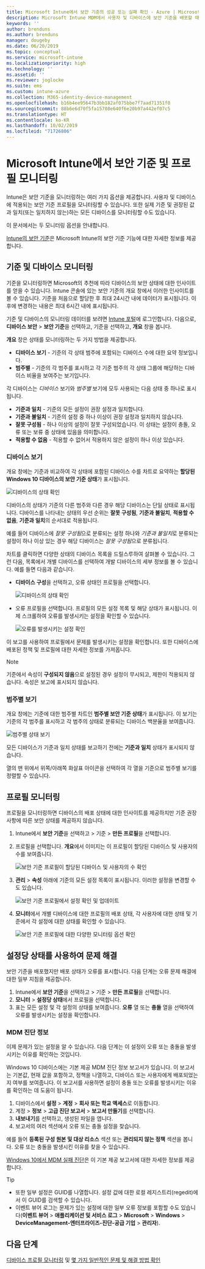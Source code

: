 ```yaml
---
title: Microsoft Intune에서 보안 기준의 성공 또는 실패 확인 - Azure | Microsoft Docs
description: Microsoft Intune MDM에서 사용자 및 디바이스에 보안 기준을 배포할 때 오류, 충돌 및 성공 상태를 확인합니다. Intune에서 클라이언트 로그 및 보고서 기능을 사용하여 문제를 해결하는 방법을 참조하세요.
keywords: ''
author: brenduns
ms.author: brenduns
manager: dougeby
ms.date: 06/20/2019
ms.topic: conceptual
ms.service: microsoft-intune
ms.localizationpriority: high
ms.technology: ''
ms.assetid: ''
ms.reviewer: joglocke
ms.suite: ems
ms.custom: intune-azure
ms.collection: M365-identity-device-management
ms.openlocfilehash: b16b4ee95647b3bb182af075bbe7f7aad71351f0
ms.sourcegitcommit: 88b6e6d70f5fa15708e640f6e20b97a442ef07c5
ms.translationtype: HT
ms.contentlocale: ko-KR
ms.lasthandoff: 10/02/2019
ms.locfileid: "71726806"
---
```

# <a name="monitor-security-baseline-and-profiles-in-microsoft-intune"></a>Microsoft Intune에서 보안 기준 및 프로필 모니터링  

Intune은 보안 기준을 모니터링하는 여러 가지 옵션을 제공합니다. 사용자 및 디바이스에 적용되는 보안 기준 프로필을 모니터링할 수 있습니다. 또한 실제 기준 및 권장된 값과 일치(또는 일치하지 않는)하는 모든 디바이스를 모니터링할 수도 있습니다.

이 문서에서는 두 모니터링 옵션을 안내합니다.

[Intune의 보안 기준](../security-baselines.md)은 Microsoft Intune의 보안 기준 기능에 대한 자세한 정보를 제공합니다.

## <a name="monitor-the-baseline-and-your-devices"></a>기준 및 디바이스 모니터링  

기준을 모니터링하면 Microsoft의 추천에 따라 디바이스의 보안 상태에 대한 인사이트를 얻을 수 있습니다. Intune 콘솔에 있는 보안 기준의 개요 창에서 이러한 인사이트를 볼 수 있습니다.  기준을 처음으로 할당한 후 최대 24시간 내에 데이터가 표시됩니다. 이후에 변경하는 내용은 최대 6시간 내에 표시됩니다.  

기준 및 디바이스의 모니터링 데이터를 보려면 [Intune 포털](https://go.microsoft.com/fwlink/?linkid=2090973)에 로그인합니다. 다음으로, **디바이스 보안** > **보안 기준**을 선택하고, 기준을 선택하고, **개요** 창을 봅니다.

**개요** 창은 상태를 모니터링하는 두 가지 방법을 제공합니다.
- **디바이스 보기** - 기준의 각 상태 범주에 포함되는 디바이스 수에 대한 요약 정보입니다.  
- **범주별** - 기준의 각 범주를 표시하고 각 기준 범주의 각 상태 그룹에 해당하는 디바이스 비율을 보여주는 보기입니다. 

각 디바이스는 *디바이스* 보기와 *범주별* 보기에 모두 사용되는 다음 상태 중 하나로 표시됩니다.  
- **기준과 일치** - 기준의 모든 설정이 권장 설정과 일치합니다.
- **기준과 불일치** - 기준의 설정 중 하나 이상이 권장 설정과 일치하지 않습니다.
- **잘못 구성됨** - 하나 이상의 설정이 잘못 구성되었습니다. 이 상태는 설정이 충돌, 오류 또는 보류 중 상태에 있음을 의미합니다.
- **적용할 수 없음** - 적용할 수 없어서 적용하지 않은 설정이 하나 이상 있습니다.


### <a name="device-view"></a>디바이스 보기
개요 창에는 기준과 비교하여 각 상태에 포함된 디바이스 수를 차트로 요약하는 **할당된 Windows 10 디바이스의 보안 기준 상태**가 표시됩니다.  

![디바이스의 상태 확인](./media/security-baselines-monitor/overview.png)

디바이스의 상태가 기준의 다른 범주와 다른 경우 해당 디바이스는 단일 상태로 표시됩니다. 디바이스를 나타내는 상태의 우선 순위는 **잘못 구성됨**, **기준과 불일치**, **적용할 수 없음**, **기준과 일치**의 순서대로 적용됩니다.  

예를 들어 디바이스에 *잘못 구성됨*으로 분류되는 설정 하나와 *기준과 불일치*로 분류되는 설정이 하나 이상 있는 경우 해당 디바이스는 *잘못 구성됨*으로 분류됩니다.  

차트를 클릭하면 다양한 상태의 디바이스 목록을 드릴스루하여 살펴볼 수 있습니다. 그런 다음, 목록에서 개별 디바이스를 선택하여 개발 디바이스의 세부 정보를 볼 수 있습니다. 예를 들면 다음과 같습니다.
- **디바이스 구성**을 선택하고, 오류 상태인 프로필을 선택합니다.

  ![디바이스의 상태 확인](./media/security-baselines-monitor/device-configuration-profile-list.png)

- 오류 프로필을 선택합니다. 프로필의 모든 설정 목록 및 해당 상태가 표시됩니다. 이제 스크롤하여 오류를 발생시키는 설정을 확인할 수 있습니다.

  ![오류를 발생시키는 설정 확인](./media/security-baselines-monitor/profile-with-error-status.png)

이 보고를 사용하여 프로필에서 문제를 발생시키는 설정을 확인합니다. 또한 디바이스에 배포된 정책 및 프로필에 대한 자세한 정보를 가져옵니다.

> [!NOTE]
> 기준에서 속성이 **구성되지 않음**으로 설정된 경우 설정이 무시되고, 제한이 적용되지 않습니다. 속성은 보고에 표시되지 않습니다.

### <a name="per-category-view"></a>범주별 보기
개요 창에는 기준에 대한 범주별 차트인 **범주별 보안 기준 상태**가 표시됩니다.  이 보기는 기준의 각 범주를 표시하고 각 범주의 상태로 분류되는 디바이스 백분율을 보여줍니다. 
 
![범주별 상태 보기](./media/security-baselines-monitor/monitor-baseline-per-category.png)

모든 디바이스가 기준과 일치 상태를 보고하기 전에는 **기준과 일치** 상태가 표시되지 않습니다.   

열의 맨 위에서 위쪽/아래쪽 화살표 아이콘을 선택하여 각 열을 기준으로 범주별 보기를 정렬할 수 있습니다.  


## <a name="monitor-the-profile"></a>프로필 모니터링

프로필을 모니터링하면 디바이스의 배포 상태에 대한 인사이트를 제공하지만 기준 권장 사항에 따른 보안 상태를 제공하지 않습니다.

1. Intune에서 **보안 기준**을 선택하고 > 기준 > **만든 프로필**을 선택합니다.

2. 프로필을 선택합니다. **개요**에서 이미지는 이 프로필이 할당된 디바이스 및 사용자의 수를 보여줍니다.

    ![보안 기준 프로필이 할당된 디바이스 및 사용자의 수 확인](./media/security-baselines-monitor/existing-profile-overview.png)

3. **관리** > **속성** 아래에 기준의 모든 설정 목록이 표시됩니다. 이러한 설정을 변경할 수도 있습니다.

    ![보안 기준 프로필에서 설정 확인 및 업데이트](./media/security-baselines-monitor/manage-settings.png)

4. **모니터**에서 개별 디바이스에 대한 프로필의 배포 상태, 각 사용자에 대한 상태 및 기준에서 각 설정에 대한 상태를 확인할 수 있습니다.

    ![보안 기준 프로필에 대한 다양한 모니터링 옵션 확인](./media/security-baselines-monitor/monitor-status-options.png)

## <a name="troubleshoot-using-per-setting-status"></a>설정당 상태를 사용하여 문제 해결

보안 기준을 배포했지만 배포 상태가 오류를 표시합니다. 다음 단계는 오류 문제 해결에 대한 일부 지침을 제공합니다.

1. Intune에서 **보안 기준**을 선택하고 > 기준 > **만든 프로필**을 선택합니다.
2. **모니터** > **설정당 상태**에서 프로필을 선택합니다.
3. 표는 모든 설정 및 각 설정의 상태를 보여줍니다. **오류** 열 또는 **충돌** 열을 선택하여 오류를 발생시키는 설정을 확인합니다.

### <a name="mdm-diagnostic-information"></a>MDM 진단 정보

이제 문제가 있는 설정을 알 수 있습니다. 다음 단계는 이 설정이 오류 또는 충돌을 발생시키는 이유를 확인하는 것입니다. 

Windows 10 디바이스에는 기본 제공 MDM 진단 정보 보고서가 있습니다. 이 보고서는 기본값, 현재 값을 포함하고, 정책을 나열하고, 디바이스 또는 사용자에게 배포되었는지 여부를 보여줍니다. 이 보고서를 사용하면 설정이 충돌 또는 오류를 발생시키는 이유를 확인하는 데 도움이 됩니다.

1. 디바이스에서 **설정** > **계정** > **회사 또는 학교 액세스**로 이동합니다.
2. 계정 > **정보** > **고급 진단 보고서** > **보고서 만들기**를 선택합니다.
3. **내보내기**를 선택하고, 생성된 파일을 엽니다.
4. 보고서의 여러 섹션에서 오류 또는 충돌 설정을 찾습니다.

  예를 들어 **등록된 구성 원본 및 대상 리소스** 섹션 또는 **관리되지 않는 정책** 섹션을 봅니다. 오류 또는 충돌을 발생시킨 이유를 찾을 수 있습니다.

[Windows 10에서 MDM 실패 진단](https://docs.microsoft.com/windows/client-management/mdm/diagnose-mdm-failures-in-windows-10)은 이 기본 제공 보고서에 대한 자세한 정보를 제공합니다.

> [!TIP]
> - 또한 일부 설정은 GUID를 나열합니다. 설정 값에 대한 로컬 레지스트리(regedit)에서 이 GUID를 검색할 수 있습니다.
> - 이벤트 뷰어 로그는 문제가 있는 설정에 대한 일부 오류 정보를 포함할 수도 있습니다(**이벤트 뷰어** > **애플리케이션 및 서비스 로그** > **Microsoft** > **Windows** > **DeviceManagement-엔터프라이즈-진단-공급 기업** > **관리자**).

## <a name="next-steps"></a>다음 단계

[디바이스 프로필 모니터링](../configuration/device-profile-monitor.md) 및 [몇 가지 일반적인 문제 및 해결 방법 확인](../configuration/device-profile-troubleshoot.md)
